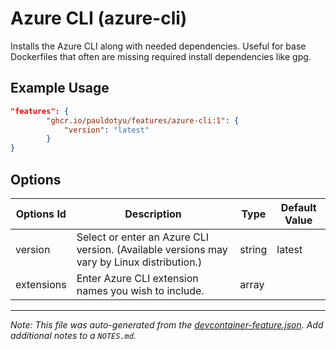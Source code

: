 
# Azure CLI (azure-cli)

Installs the Azure CLI along with needed dependencies. Useful for base Dockerfiles that often are missing required install dependencies like gpg.

## Example Usage

```json
"features": {
        "ghcr.io/pauldotyu/features/azure-cli:1": {
            "version": "latest"
        }
}
```

## Options

| Options Id | Description | Type | Default Value |
|-----|-----|-----|-----|
| version | Select or enter an Azure CLI version. (Available versions may vary by Linux distribution.) | string | latest |
| extensions | Enter Azure CLI extension names you wish to include. | array |  |



---

_Note: This file was auto-generated from the [devcontainer-feature.json](https://github.com/pauldotyu/features/blob/main/src/azure-cli/devcontainer-feature.json).  Add additional notes to a `NOTES.md`._
